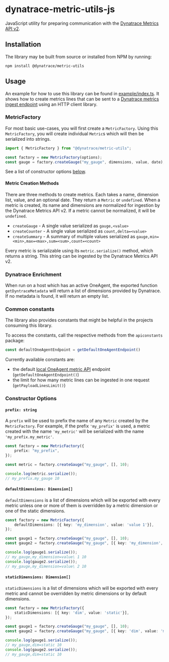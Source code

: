 # dynatrace-metric-utils-js

JavaScript utility for preparing communication with the [Dynatrace Metrics API v2](https://www.dynatrace.com/support/help/dynatrace-api/environment-api/metric-v2/).

## Installation

The library may be built from source or installed from NPM by running:

```shell
npm install @dynatrace/metric-utils
```

## Usage

An example for how to use this library can be found in [example/index.ts](example/index.ts).
It shows how to create metrics lines that can be sent to a [Dynatrace metrics ingest endpoint](https://www.dynatrace.com/support/help/dynatrace-api/environment-api/metric-v2/post-ingest-metrics/) using an HTTP client library.


### MetricFactory

For most basic use-cases, you will first create a `MetricFactory`. Using this `MetricFactory`, you will create individual `Metric`s which will then be serialized into strings.

```typescript
import { MetricFactory } from "@dynatrace/metric-utils";

const factory = new MetricFactory(options);
const gauge = factory.createGauge("my_gauge", dimensions, value, date);
```

See a list of constructor options [below](#constructor-options).

#### Metric Creation Methods

There are three methods to create metrics. Each takes a name, dimension list, value, and an optional date. They return a `Metric` or `undefined`. When a metric is created, its name and dimensions are normalized for ingestion by the Dynatrace Metrics API v2. If a metric cannot be normalized, it will be `undefined`.

- `createGauge` - A single value serialized as `gauge,<value>`
- `createCounter` - A single value serialized as `count,delta=<value>`
- `createSummary` - A summary of multiple values serialized as `gauge,min=<min>,max=<max>,sum=<sum>,count=<count>`

Every metric is serializable using its `metric.serialize()` method, which returns a string. This string can be ingested by the Dynatrace Metrics API v2.

### Dynatrace Enrichment

When run on a host which has an active OneAgent, the exported function `getDyntraceMetadata` will return a list of dimensions provided by Dynatrace. If no metadata is found, it will return an empty list.

### Common constants

The library also provides constants that might be helpful in the projects consuming this library.

To access the constants, call the respective methods from the `apiconstants` package:

```js
const defaultOneAgentEndpoint = getDefaultOneAgentEndpoint()
```

Currently available constants are:

* the default [local OneAgent metric API](https://www.dynatrace.com/support/help/how-to-use-dynatrace/metrics/metric-ingestion/ingestion-methods/local-api/) endpoint (`getDefaultOneAgentEndpoint()`)
* the limit for how many metric lines can be ingested in one request (`getPayloadLinesLimit()`)

### Constructor Options

#### `prefix: string`

A `prefix` will be used to prefix the name of any `Metric` created by the `MetricFactory`. For example, if the prefix `'my_prefix'` is used, a metric created with the name `'my_metric'` will be serialized with the name `'my_prefix.my_metric'`.

```typescript
const factory = new MetricFactory({
    prefix: "my_prefix",
});

const metric = factory.createGauge("my_gauge", [], 10);

console.log(metric.serialize());
// my_prefix.my_gauge 10
```

#### `defaultDimensions: Dimension[]`

`defaultDimensions` is a list of dimensions which will be exported with every metric unless one or more of them is overridden by a metric dimension or one of the static dimensions.

```typescript
const factory = new MetricFactory({
    defaultDimensions: [{ key: 'my_dimension', value: 'value 1'}],
});

const gauge1 = factory.createGauge("my_gauge", [], 10);
const gauge2 = factory.createGauge("my_gauge", [{ key: 'my_dimension', value: 'value 2' }], 10);

console.log(gauge1.serialize());
// my_gauge,my_dimension=value\ 1 10
console.log(gauge2.serialize());
// my_gauge,my_dimension=value\ 2 10
```

#### `staticDimensions: Dimension[]`

`staticDimensions` is a list of dimensions which will be exported with every metric and cannot be overridden by metric dimensions or by default dimensions.

```typescript
const factory = new MetricFactory({
    staticDimensions: [{ key: 'dim', value: 'static'}],
});

const gauge1 = factory.createGauge("my_gauge", [], 10);
const gauge2 = factory.createGauge("my_gauge", [{ key: 'dim', value: 'metric'}], 10);

console.log(gauge1.serialize());
// my_gauge,dim=static 10
console.log(gauge2.serialize());
// my_gauge,dim=static 10
```